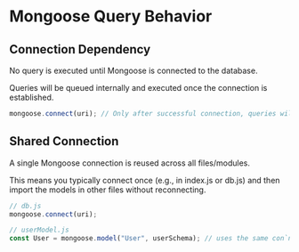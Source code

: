 # Mongoose Query Behavior

## Connection Dependency
No query is executed until Mongoose is connected to the database.

Queries will be queued internally and executed once the connection is established.

```javascript
mongoose.connect(uri); // Only after successful connection, queries will run
```

## Shared Connection
A single Mongoose connection is reused across all files/modules.

This means you typically connect once (e.g., in index.js or db.js) and then import the models in other files without reconnecting.

```javascript
// db.js
mongoose.connect(uri);

// userModel.js
const User = mongoose.model("User", userSchema); // uses the same con`nection
```